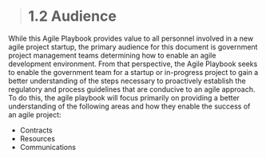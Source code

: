 > # **1.2** Audience


While this Agile Playbook provides value to all personnel involved in a new agile project startup, the primary audience for this document is 
government project management teams determining how to enable an agile development environment. 
From that perspective, the Agile Playbook seeks to enable the government team for a startup or in-progress project to gain a better 
understanding of the steps necessary to proactively establish the regulatory and process guidelines that are conducive to an agile approach.   
To do this, the agile playbook will focus primarily on providing a better understanding of the following areas and how they enable the success of 
an agile project:

- Contracts 
- Resources 
- Communications 